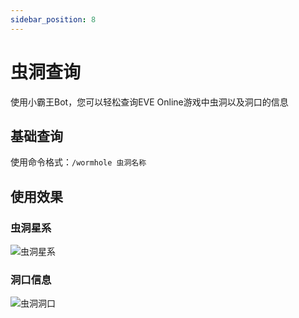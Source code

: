```yaml
---
sidebar_position: 8
---
```


# 虫洞查询

使用小霸王Bot，您可以轻松查询EVE Online游戏中虫洞以及洞口的信息

## 基础查询

使用命令格式：`/wormhole 虫洞名称`

## 使用效果

### 虫洞星系

![虫洞星系](/static/img/features/wormhole/system.png)

### 洞口信息

![虫洞洞口](/static/img/features/wormhole/wormhole.png)
